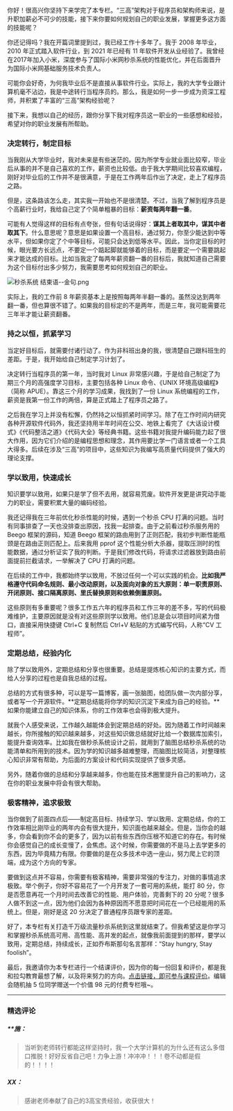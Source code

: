 <p data-nodeid="1135" class="">你好！很高兴你坚持下来学完了本专栏。“三高”架构对于程序员和架构师来说，是升职加薪必不可少的技能，接下来你要如何规划自己的职业发展，掌握更多这方面的技能呢？</p>
<p data-nodeid="1136">你还记得吗？我在开篇词里提到过，我已经工作十多年了。我于 2008 年毕业， 2010 年正式踏入软件行业，到 2021 年已经有 11 年软件开发从业经验了。我曾经在2017年加入小米，深度参与了国际小米网秒杀系统的性能优化，并在后面晋升为国际小米网基础服务技术负责人。</p>
<p data-nodeid="1137">可能你会好奇，为何我毕业后不是直接从事软件行业。实际上，我的大学专业跟计算机毫不沾边，我是中途转行当程序员的。那么，我是如何一步一步成为资深工程师，并积累了丰富的“三高”架构经验呢？</p>
<p data-nodeid="1138">接下来，我想以自己的经历，跟你分享下我对程序员这一职业的一些感想和经验，希望对你的职业发展有所帮助。</p>
<h3 data-nodeid="1139">决定转行，制定目标</h3>
<p data-nodeid="1140">当我刚从大学毕业时，我对未来是有些迷茫的。因为所学专业就业面比较窄，毕业后从事的并不是自己喜欢的工作，薪资也比较低。由于我大学期间比较喜欢编程，刚好对毕业后的工作并不是很满意，于是在工作两年后作出了决定，走上了程序员之路。</p>
<p data-nodeid="1141">但是，这条路该怎么走，其实我一开始也不是很清楚。不过，当我了解到程序员是个高薪行业时，我给自己定了个简单粗暴的目标：<strong data-nodeid="1175">薪资每两年翻一番</strong>。</p>
<p data-nodeid="1142">可能有人觉得这样的目标有点夸张，但有句话说得好：<strong data-nodeid="1181">谋其上者取其中，谋其中者取其下</strong>。什么意思呢？意思是如果设置一个高目标，通过努力，你至少能达到中等水平，但如果你定了个中等目标，可能只会达到低等水平。因此，当你定目标的时候，眼光要方长远点，不要定一个踮起脚就能够着的目标，而是要定一个需要跳起来才能达成的目标。比如当我定了每两年薪资翻一番的目标后，我就知道自己需要为这个目标付出多少努力，我需要思考如何规划自己的职业。</p>
<p data-nodeid="1143"><img src="https://s0.lgstatic.com/i/image6/M00/0B/91/Cgp9HWA4uqiARpeQAAVXm72ilV8378.png" alt="秒杀系统 结束语--金句.png" data-nodeid="1184"></p>
<p data-nodeid="1144">实际上，我的工作前 8 年薪资基本上是按照每两年半翻一番的。虽然没达到两年翻一番，但也算很不错了。如果我的目标定的不是两年，而是三年，我可能需要花三年半才能让薪资翻番。</p>
<h3 data-nodeid="1145">持之以恒，抓紧学习</h3>
<p data-nodeid="1146">当定好目标后，就需要付诸行动了。作为非科班出身的我，很清楚自己跟科班生的差距。于是，我开始给自己制定学习计划了。</p>
<p data-nodeid="1147">决定转行当程序员的第一年，当时我对 Linux 非常感兴趣，于是给自己制定了为期三个月的高强度学习目标，主要包括各种 Linux 命令、《UNIX 环境高级编程》（简称 APUE）。靠这三个月的学习成果，我找到了一份 Linux 系统编程的工作，薪资是我第一份工作的两倍，算是正式踏上了程序员之路了。</p>
<p data-nodeid="1148">之后我在学习上并没有松懈，仍然持之以恒抓紧时间学习。除了在工作时间内研究各种开源软件代码外，我还坚持用半年时间在公交、地铁上看完了《大话设计模式》《代码整洁之道》《代码大全》等经典书籍。这些书籍对我提升编码能力起了很大作用，因为它们介绍的是编程思想和理念，其作用要比学一门语言或者一个工具大得多。后续在涉及“三高”的项目中，这些知识为我编写高质量代码提供了强大的理论支撑。</p>
<h3 data-nodeid="1149">学以致用，快速成长</h3>
<p data-nodeid="1150">知识要学以致用，如果只是学了但不去用，就容易荒废。软件开发更是讲究动手能力的职业，需要积累大量的编码经验。</p>
<p data-nodeid="1151">我还记得我在三年前优化秒杀性能的时候，遇到一个秒杀 CPU 打满的问题。当时有同事排查了一天也没排查出原因，找我一起排查。由于之前看过秒杀服务用的 Beego 框架的源码，知道 Beego 框架的路由用到了正则匹配，我初步判断性能瓶颈是在路由正则匹配上。后来我用 pprof 这个性能分析大杀器，提取压测时的性能数据，通过分析证实了我的判断。于是我们修改代码，将请求过滤器放到路由前面提前拦截请求，一举解决了 CPU 打满的问题。</p>
<p data-nodeid="1152">在后续的工作中，我都始终学以致用，不放过任何一个可以实践的机会。<strong data-nodeid="1197">比如我严格遵守代码命名规则、最小改动原则，以及面向对象的五大原则：单一职责原则、开闭原则、接口隔离原则、里氏替换原则和依赖倒置原则。</strong></p>
<p data-nodeid="1153">这些原则有多重要呢？很多工作五六年的程序员和工作三年的差不多，写的代码极难维护，主要原因就是没有对这些原则学以致用。他们总是会以项目时间紧为借口，直接采用快捷键 Ctrl+C 复制然后 Ctrl+V 粘贴的方式编写代码，人称“CV 工程师”。</p>
<h3 data-nodeid="1154">定期总结，经验内化</h3>
<p data-nodeid="1155">除了学以致用外，定期总结和分享也很重要。总结是提炼核心知识的主要方式，而给人分享的过程也是自我总结的过程。</p>
<p data-nodeid="1156">总结的方式有很多种，可以是写一篇博客，画一张脑图，给团队做一次内部分享，或者写一个开源软件。**定期总结能将你学的知识沉淀下来成为自己的经验。**如果你能建立自己的知识体系，你的工作效率也会得到极大提升。</p>
<p data-nodeid="1157">就我个人感受来说，工作越久越能体会到定期总结的好处。因为随着工作时间越来越长，你所接触的知识越来越多，对这些知识做总结就好比给一个数据库加索引，能提升查询效率。比如我在做秒杀系统设计之前，就用到了脑图总结秒杀系统的功能清单和所用到的技术。因为学的知识越多越难整理，而脑图比较简洁，对整理核心知识非常有帮助，为后面的方案设计和代码实现提供了很多灵感。</p>
<p data-nodeid="1158">另外，随着你做的总结和分享越来越多，你也能在技术圈里提升自己的影响力，这在你的职业发展中将会有很大帮助。</p>
<h3 data-nodeid="1159">极客精神，追求极致</h3>
<p data-nodeid="1160">当你做到了前面四点后——制定高目标、持续学习、学以致用、定期总结，你的工作效率相比刚毕业的两年内会有很大提升，知识面也越来越全。但是，当你会的越多，你会看到你不会的更多了，因为以前有些东西你压根不知道它的存在。有时候你会感觉自己的成长变慢了，会焦虑。这个时候，你需要做的不是马上去学更多的东西，因为毕竟精力有限。你要做的是在众多技术中选一座山，努力爬上它的顶端，成为这个方向的专家。</p>
<p data-nodeid="1161">要做到这点并不容易，你需要有极客精神，需要非常强的专注力，对做的事情追求极致。举个例子，你好不容易花了一个月开发了一套可用的系统，能打 80 分，你是否愿意再花一个月时间去改善它的性能、用户体验，完善剩下的 20 分呢？很多人做不到这一点，因为他们会因为各种原因而不愿意把时间花在一个已经能用的系统上。但是，刚好是这 20 分决定了普通程序员跟专家的差距。</p>
<p data-nodeid="1162">好了，本专栏有关打造千万级流量秒杀系统到这里就结束了。但我希望这是你学习和掌握秒杀系统高可用、高性能、高并发的起点，就像我前面提到的那样，要学以致用，定期总结，持续成长，正如乔布斯那句名言那样：“Stay hungry, Stay foolish”。</p>
<p data-nodeid="1401" class="te-preview-highlight">最后，我邀请你为本专栏进行一个结课评价，因为你的每一份回复和评价，都是我和拉勾教育最想了解，以及将来努力的方向。<a href="https://wj.qq.com/s2/8131498/461c/" data-nodeid="1405">点击链接，即可参与课程评价</a>。编辑会随机抽 5 位同学赠送一个价值 98 元的付费专栏哦~。</p>

---

### 精选评论

##### **施：
> 当听到老师转行都能这样坚持时，我一个大学计算机的为什么还有这么多借口推脱！好好反省自己吧！力争上游！冲冲冲！！！卷不动都是假的！！！！

##### XX：
> 感谢老师奉献了自己的3高宝贵经验，收获很大！

